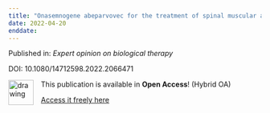 ```yaml
---
title: "Onasemnogene abeparvovec for the treatment of spinal muscular atrophy."
date: 2022-04-20
enddate:
---
```


Published in: *Expert opinion on biological therapy*

DOI: 10.1080/14712598.2022.2066471

<img src="https://upload.wikimedia.org/wikipedia/commons/thumb/7/77/Open_Access_logo_PLoS_transparent.svg/800px-Open_Access_logo_PLoS_transparent.svg.png" alt="drawing" width="50" align="left"/> &nbsp;&nbsp;&nbsp;This publication is available in **Open Access**! (Hybrid OA)

&nbsp;&nbsp;&nbsp;[Access it freely here](https://www.tandfonline.com/doi/pdf/10.1080/14712598.2022.2066471?needAccess=true
)

